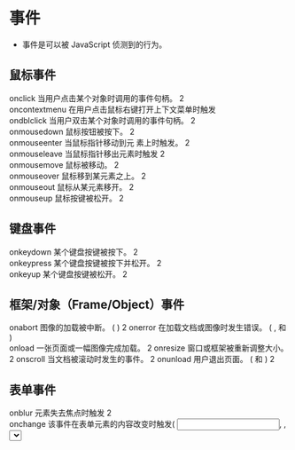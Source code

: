 # 事件

- 事件是可以被 JavaScript 侦测到的行为。
## 鼠标事件
   onclick	当用户点击某个对象时调用的事件句柄。	2  
   oncontextmenu	在用户点击鼠标右键打开上下文菜单时触发	    
   ondblclick	当用户双击某个对象时调用的事件句柄。	2   
   onmousedown	鼠标按钮被按下。	2  
   onmouseenter	当鼠标指针移动到元 素上时触发。	2   
   onmouseleave	当鼠标指针移出元素时触发	2  
   onmousemove	鼠标被移动。	2   
   onmouseover	鼠标移到某元素之上。	2   
   onmouseout	鼠标从某元素移开。	2   
   onmouseup	鼠标按键被松开。  2   
     
## 键盘事件
 
onkeydown	某个键盘按键被按下。	2   
onkeypress	某个键盘按键被按下并松开。	2   
onkeyup	某个键盘按键被松开。   2  
 
## 框架/对象（Frame/Object）事件
 
onabort	图像的加载被中断。 ( <object>)	2
onerror	在加载文档或图像时发生错误。 ( <object>, <body>和 <frameset>)	   
onload	一张页面或一幅图像完成加载。	2
onresize	窗口或框架被重新调整大小。	2
onscroll	当文档被滚动时发生的事件。	2
onunload	用户退出页面。 ( <body> 和 <frameset>)	2     

##  表单事件
onblur	元素失去焦点时触发	2  
onchange	该事件在表单元素的内容改变时触发( <input>, <keygen>, <select>, 和 <textarea>)	2   
onfocus	元素获取焦点时触发	2  
onfocusin	元素即将获取焦点时触发	2  
onfocusout	元素即将失去焦点时触发	2  
oninput	元素获取用户输入时触发	3   
onreset	表单重置时触发	2   
onsearch	用户向搜索域输入文本时触发 ( <input="search">)	   
onselect	用户选取文本时触发 ( <input> 和 <textarea>)	2  
onsubmit	表单提交时触发	2  

## DOM 事件

1. DOM 0级事件  

```
//一是在标签内写onclick事件
//二是在JS写onclick=function（）{}函数

<input id="myButton" type="button" value="Press Me" onclick="alert('thanks');" >
document.getElementById("myButton").onclick = function () {
    alert('thanks');
}
```

2. 没有DOM 1级事件   
DOM级别1于1998年10月1日成为W3C推荐标准。1级DOM标准中并没有定义事件相关的内容，所以没有所谓的1级DOM事件模型。

3. DOM 2级事件  
- addEventListener / removeEventListener 
- 它们都有三个参数：
   > 第一个参数是事件名（如click）；
   > 第二个参数是事件处理程序函数；
   > 第三个参数如果是true则表示在捕获阶段调用，为false表示在冒泡阶段调用。
- addEventListener():可以为元素添加多个事件处理程序，触发时会按照添加顺序依次调用。
- removeEventListener():不能移除匿名添加的函数。
- dom 0级 事件是元素的私有属性，如onclick， 而addEventListener 是位于 EventTarget上   

4. 鼠标事件对象
- 鼠标事件触发时，浏览器默认给方法传递一个参数 MouseEvent
- MouseEvent ---> UIEvent ---> Event ---> Object 
- MouseEvent 记录的是页面唯一一个鼠标触发时的相关信息，和在哪个元素上触发没有关系   


## DOM事件流
- DOM2 级事件规定的事件流包含3个阶段：事件捕获阶段/处于目标阶段和事件冒泡阶段。
首先是事件捕获（Netscape 事件流），然后是目标接收到事件，最后是冒泡阶段（IE浏览器事件流）。

![DOM事件流](./DOM事件流.png)










